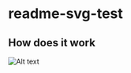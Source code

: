 # readme-svg-test
How does it work
---------------------

![Alt text](https://rawgit.com/Ic-ks/readme-svg-test/master/ws2812b-timings.svg)
